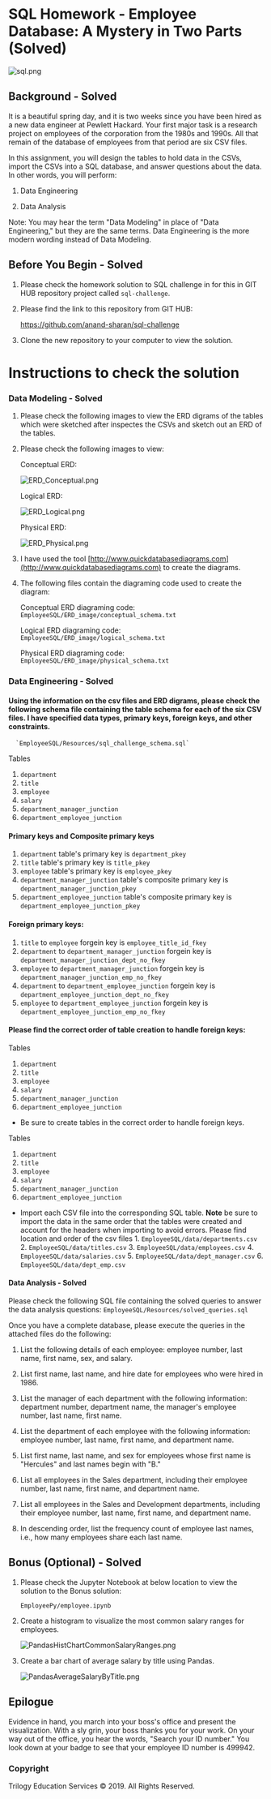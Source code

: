 # SQL Homework - Employee Database: A Mystery in Two Parts (Solved)

![sql.png](sql.png)

## Background - Solved

It is a beautiful spring day, and it is two weeks since you have been hired as a new data engineer at Pewlett Hackard. Your first major task is a research project on employees of the corporation from the 1980s and 1990s. All that remain of the database of employees from that period are six CSV files.

In this assignment, you will design the tables to hold data in the CSVs, import the CSVs into a SQL database, and answer questions about the data. In other words, you will perform:

1. Data Engineering

3. Data Analysis

Note: You may hear the term "Data Modeling" in place of "Data Engineering," but they are the same terms. Data Engineering is the more modern wording instead of Data Modeling.

## Before You Begin - Solved

1. Please check the homework solution to SQL challenge in for this in GIT HUB repository project called `sql-challenge`.

2. Please find the link to this repository from GIT HUB:

    https://github.com/anand-sharan/sql-challenge

3. Clone the new repository to your computer to view the solution.

# Instructions to check the solution

### Data Modeling - Solved

1. Please check the following images to view the ERD digrams of the tables which were sketched after inspectes the CSVs and sketch out an ERD of the tables.

2. Please check the following images to view:

    Conceptual ERD:

    ![ERD_Conceptual.png](ERD_Conceptual.png)

    Logical ERD:

    ![ERD_Logical.png](ERD_Logical.png)

    Physical ERD:

    ![ERD_Physical.png](ERD_Physical.png)

3. I have used the tool [http://www.quickdatabasediagrams.com](http://www.quickdatabasediagrams.com) to create the diagrams.

4. The following files contain the diagraming code used to create the diagram:

    Conceptual ERD diagraming code:
      `EmployeeSQL/ERD_image/conceptual_schema.txt`

    Logical ERD diagraming code:
      `EmployeeSQL/ERD_image/logical_schema.txt`

    Physical ERD diagraming code:
      `EmployeeSQL/ERD_image/physical_schema.txt`

### Data Engineering - Solved

#### Using the information on the csv files and ERD digrams, please check the following schema file containing the table schema for each of the six CSV files. I have specified data types, primary keys, foreign keys, and other constraints.
      `EmployeeSQL/Resources/sql_challenge_schema.sql`

Tables
  1. `department`
  2. `title`
  3. `employee`
  4. `salary`
  5. `department_manager_junction`
  6. `department_employee_junction`


#### Primary keys and Composite primary keys
1. `department` table's primary key is `department_pkey`
2. `title` table's primary key is `title_pkey`
3. `employee` table's primary key is `employee_pkey`
4. `department_manager_junction` table's composite primary key is `department_manager_junction_pkey`
5. `department_employee_junction` table's composite primary key is `department_employee_junction_pkey`

#### Foreign primary keys:
1. `title` to `employee` forgein key is `employee_title_id_fkey`
2. `department` to `department_manager_junction` forgein key is `department_manager_junction_dept_no_fkey`
3. `employee` to `department_manager_junction` forgein key is `department_manager_junction_emp_no_fkey`
4. `department` to `department_employee_junction` forgein key is `department_employee_junction_dept_no_fkey` 
5. `employee` to `department_employee_junction` forgein key is `department_employee_junction_emp_no_fkey`

#### Please find the correct order of table creation to handle foreign keys:
Tables
  1. `department`
  2. `title`
  3. `employee`
  4. `salary`
  5. `department_manager_junction`
  6. `department_employee_junction`

* Be sure to create tables in the correct order to handle foreign keys.

Tables
  1. `department`
  2. `title`
  3. `employee`
  4. `salary`
  5. `department_manager_junction`
  6. `department_employee_junction`

* Import each CSV file into the corresponding SQL table. **Note** be sure to import the data in the same order that the tables were created and account for the headers when importing to avoid errors. Please find location and order of the csv files
      1. `EmployeeSQL/data/departments.csv`
      2. `EmployeeSQL/data/titles.csv`
      3. `EmployeeSQL/data/employees.csv`
      4. `EmployeeSQL/data/salaries.csv`
      5. `EmployeeSQL/data/dept_manager.csv`
      6. `EmployeeSQL/data/dept_emp.csv`


#### Data Analysis - Solved

Please check the following SQL file containing the solved queries to answer the data analysis questions:
      `EmployeeSQL/Resources/solved_queries.sql`

Once you have a complete database, please execute the queries in the attached files do the following:

1. List the following details of each employee: employee number, last name, first name, sex, and salary.

2. List first name, last name, and hire date for employees who were hired in 1986.

3. List the manager of each department with the following information: department number, department name, the manager's employee number, last name, first name.

4. List the department of each employee with the following information: employee number, last name, first name, and department name.

5. List first name, last name, and sex for employees whose first name is "Hercules" and last names begin with "B."

6. List all employees in the Sales department, including their employee number, last name, first name, and department name.

7. List all employees in the Sales and Development departments, including their employee number, last name, first name, and department name.

8. In descending order, list the frequency count of employee last names, i.e., how many employees share each last name.

## Bonus (Optional) - Solved

1. Please check the Jupyter Notebook at below location to view the solution to the Bonus solution:

    `EmployeePy/employee.ipynb`

2. Create a histogram to visualize the most common salary ranges for employees.

      ![PandasHistChartCommonSalaryRanges.png](PandasHistChartCommonSalaryRanges.png)

3. Create a bar chart of average salary by title using Pandas.

      ![PandasAverageSalaryByTitle.png](PandasAverageSalaryByTitle.png)

## Epilogue

Evidence in hand, you march into your boss's office and present the visualization. With a sly grin, your boss thanks you for your work. On your way out of the office, you hear the words, "Search your ID number." You look down at your badge to see that your employee ID number is 499942.

### Copyright

Trilogy Education Services © 2019. All Rights Reserved.
